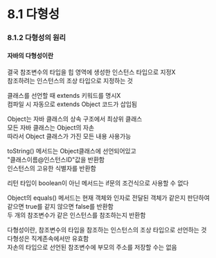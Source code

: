 # 8.1 다형성

### 8.1.2 다형성의 원리

#### 자바의 다형성이란       
결국 참조변수의 타입을 힙 영역에 생성한 인스턴스 타입으로 지정X    
참조하려는 인스턴스의 조상 타입으로 지정하는 것

클래스를 선언할 때 extends 키워드를 명시X      
컴파일 시 자동으로 extends Object 코드가 삽입됨    

Object는 자바 클래스의 상속 구조에서 최상위 클래스    
모든 자바 클래스는 Object의 자손    
따라서 Object 클래스가 가진 모든 내용 사용가능          

toString() 메서드는 Object클래스에 선언되어있고    
"클래스이름@인스턴스ID"값을 반환함    
인스턴스의 고유한 식별자를 반환함    

리턴 타입이 boolean이 아닌 메서드는 if문의 조건식으로 사용할 수 없다


Object의 equals() 메서드는 현재 객체와 인자로 전달된 객체가 같은지 판단하여         
같으면 true를 같지 않으면 false를 반환함    
두 개의 참조변수가 같은 인스턴스를 참조하는지 반환함    

다형성이란, 참조변수의 타입을 참조하는 인스턴스의 조상 타입으로 선언하는 것         
다형성은 직계존속에서만 유효함     
자손의 타입으로 선언된 참조변수에 부모의 주소를 저장할 수는 없음     
